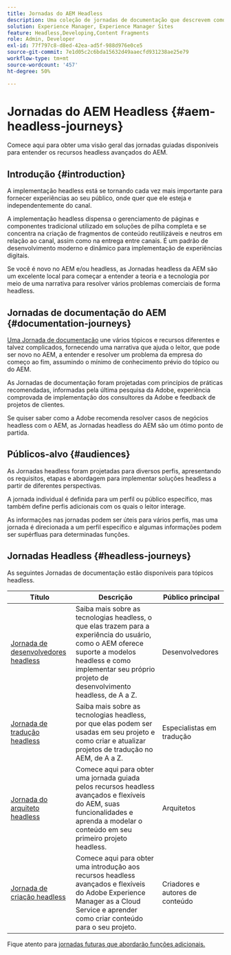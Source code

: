 ```yaml
---
title: Jornadas do AEM Headless
description: Uma coleção de jornadas de documentação que descrevem como usar o Adobe Experience Manager as a Headless CMS.
solution: Experience Manager, Experience Manager Sites
feature: Headless,Developing,Content Fragments
role: Admin, Developer
exl-id: 77f797c8-d8ed-42ea-ad5f-988d976e0ce5
source-git-commit: 7e1d05c2c6bda15632d49aaecfd931238ae25e79
workflow-type: tm+mt
source-wordcount: '457'
ht-degree: 50%

---
```


# Jornadas do AEM Headless {#aem-headless-journeys}

Comece aqui para obter uma visão geral das jornadas guiadas disponíveis para entender os recursos headless avançados do AEM.

## Introdução {#introduction}

A implementação headless está se tornando cada vez mais importante para fornecer experiências ao seu público, onde quer que ele esteja e independentemente do canal.

A implementação headless dispensa o gerenciamento de páginas e componentes tradicional utilizado em soluções de pilha completa e se concentra na criação de fragmentos de conteúdo reutilizáveis e neutros em relação ao canal, assim como na entrega entre canais. É um padrão de desenvolvimento moderno e dinâmico para implementação de experiências digitais.

Se você é novo no AEM e/ou headless, as Jornadas headless da AEM são um excelente local para começar a entender a teoria e a tecnologia por meio de uma narrativa para resolver vários problemas comerciais de forma headless.

## Jornadas de documentação do AEM {#documentation-journeys}

[Uma Jornada de documentação](/help/journey-documentation/home.md) une vários tópicos e recursos diferentes e talvez complicados, fornecendo uma narrativa que ajuda o leitor, que pode ser novo no AEM, a entender e resolver um problema da empresa do começo ao fim, assumindo o mínimo de conhecimento prévio do tópico ou do AEM.

As Jornadas de documentação foram projetadas com princípios de práticas recomendadas, informadas pela última pesquisa da Adobe, experiência comprovada de implementação dos consultores da Adobe e feedback de projetos de clientes.

Se quiser saber como a Adobe recomenda resolver casos de negócios headless com o AEM, as Jornadas headless do AEM são um ótimo ponto de partida.

## Públicos-alvo {#audiences}

As Jornadas headless foram projetadas para diversos perfis, apresentando os requisitos, etapas e abordagem para implementar soluções headless a partir de diferentes perspectivas.

A jornada individual é definida para um perfil ou público específico, mas também define perfis adicionais com os quais o leitor interage.

As informações nas jornadas podem ser úteis para vários perfis, mas uma jornada é direcionada a um perfil específico e algumas informações podem ser supérfluas para determinadas funções.

## Jornadas Headless {#headless-journeys}

As seguintes Jornadas de documentação estão disponíveis para tópicos headless.

| Título | Descrição | Público principal |
|---|---|---|
| [Jornada de desenvolvedores headless](/help/journey-headless/developer/overview.md) | Saiba mais sobre as tecnologias headless, o que elas trazem para a experiência do usuário, como o AEM oferece suporte a modelos headless e como implementar seu próprio projeto de desenvolvimento headless, de A a Z. | Desenvolvedores |
| [Jornada de tradução headless](/help/journey-headless/translation/overview.md) | Saiba mais sobre as tecnologias headless, por que elas podem ser usadas em seu projeto e como criar e atualizar projetos de tradução no AEM, de A a Z. | Especialistas em tradução |
| [Jornada do arquiteto headless](/help/journey-headless/architect/overview.md) | Comece aqui para obter uma jornada guiada pelos recursos headless avançados e flexíveis do AEM, suas funcionalidades e aprenda a modelar o conteúdo em seu primeiro projeto headless. | Arquitetos |
| [Jornada de criação headless](/help/journey-headless/author/overview.md) | Comece aqui para obter uma introdução aos recursos headless avançados e flexíveis do Adobe Experience Manager as a Cloud Service e aprender como criar conteúdo para o seu projeto. | Criadores e autores de conteúdo |

Fique atento para [jornadas futuras que abordarão funções adicionais.](/help/journey-documentation/home.md#journeys)
